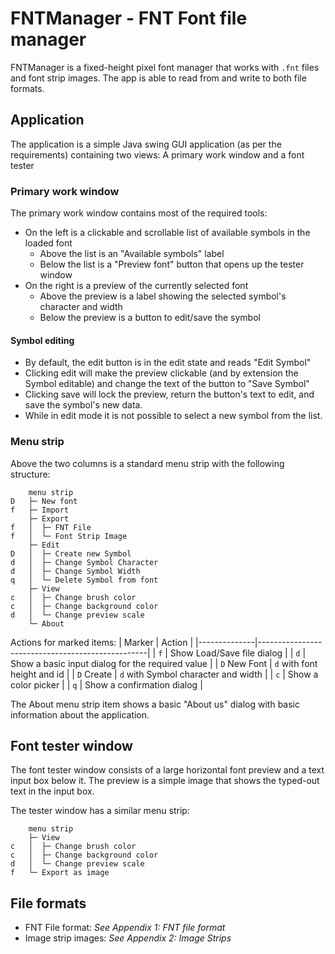 # FNTManager - FNT Font file manager

FNTManager is a fixed-height pixel font manager that works with `.fnt` files
and font strip images. The app is able to read from and write to both file
formats.

## Application
The application is a simple Java swing GUI application (as per the
requirements) containing two views: A primary work window and a font tester

### Primary work window
The primary work window contains most of the required tools:
- On the left is a clickable and scrollable list of available symbols in the loaded font
  - Above the list is an "Available symbols" label
  - Below the list is a "Preview font" button that opens up the tester window
- On the right is a preview of the currently selected font
  - Above the preview is a label showing the selected symbol's character and 
  width
  - Below the preview is a button to edit/save the symbol

#### Symbol editing
- By default, the edit button is in the edit state and reads "Edit Symbol"
- Clicking edit will make the preview clickable (and by extension the
Symbol editable) and change the text of the button to "Save Symbol"
- Clicking save will lock the preview, return the button's text to edit,
and save the symbol's new data.
- While in edit mode it is not possible to select a new symbol from the list.

### Menu strip

Above the two columns is a standard menu strip with the following structure:
```
    menu strip
D   ├─ New font
f   ├─ Import
    ├─ Export
f   │  ├─ FNT File
f   │  └─ Font Strip Image
    ├─ Edit
D   │  ├─ Create new Symbol
d   │  ├─ Change Symbol Character
d   │  ├─ Change Symbol Width
q   │  └─ Delete Symbol from font
    ├─ View
c   │  ├─ Change brush color
c   │  ├─ Change background color
d   │  └─ Change preview scale
    └─ About
```

Actions for marked items:
| Marker       | Action                                           |
|--------------|--------------------------------------------------|
| `f`          | Show Load/Save file dialog                       |
| `d`          | Show a basic input dialog for the required value |
| `D` New Font | `d` with font height and id                      |
| `D` Create   | `d` with Symbol character and width              |
| `c`          | Show a color picker                              |
| `q`          | Show a confirmation dialog                       |

The About menu strip item shows a basic "About us" dialog with basic 
information about the application.

## Font tester window
The font tester window consists of a large horizontal font preview and a text
input box below it. The preview is a simple image that shows the typed-out
text in the input box.

The tester window has a similar menu strip:
```
    menu strip
    ├─ View
c   │  ├─ Change brush color
c   │  ├─ Change background color
d   │  └─ Change preview scale
f   └─ Export as image
```

## File formats
- FNT File format: *See Appendix 1: FNT file format*
- Image strip images: *See Appendix 2: Image Strips*